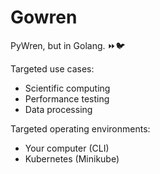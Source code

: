 # Gowren

PyWren, but in Golang. :fast_forward::bird:

Targeted use cases:
* Scientific computing
* Performance testing
* Data processing

Targeted operating environments:
* Your computer (CLI)
* Kubernetes (Minikube)
